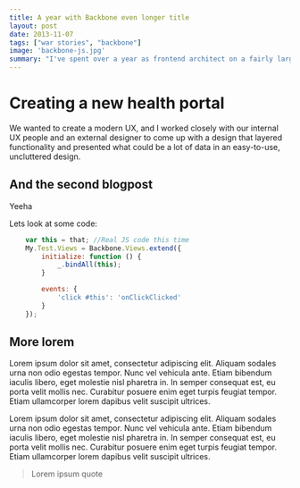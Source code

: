 ```yaml
---
title: A year with Backbone even longer title
layout: post
date: 2013-11-07
tags: ["war stories", "backbone"]
image: 'backbone-js.jpg'
summary: "I've spent over a year as frontend architect on a fairly large-scale project for a new national health portal. Here are some thoughts and experiences, especially lessons learned regarding after creating a Single Page App with a Java backend."
---
```


# Creating a new health portal
We wanted to create a modern UX, and I worked closely with our internal UX people and an external designer to come up with a design that layered functionality and presented what could be a lot of data in an easy-to-use, uncluttered design.


## And the second blogpost
Yeeha

Lets look at some code:

```javascript
    var this = that; //Real JS code this time
    My.Test.Views = Backbone.Views.extend({
        initialize: function () {
            _.bindAll(this);
        }

        events: {
            'click #this': 'onClickClicked'
        }
    });
```

## More lorem
Lorem ipsum dolor sit amet, consectetur adipiscing elit. Aliquam sodales urna non odio egestas tempor. Nunc vel vehicula ante. Etiam bibendum iaculis libero, eget molestie nisl pharetra in. In semper consequat est, eu porta velit mollis nec. Curabitur posuere enim eget turpis feugiat tempor. Etiam ullamcorper lorem dapibus velit suscipit ultrices.

Lorem ipsum dolor sit amet, consectetur adipiscing elit. Aliquam sodales urna non odio egestas tempor. Nunc vel vehicula ante. Etiam bibendum iaculis libero, eget molestie nisl pharetra in. In semper consequat est, eu porta velit mollis nec. Curabitur posuere enim eget turpis feugiat tempor. Etiam ullamcorper lorem dapibus velit suscipit ultrices.

> Lorem ipsum quote